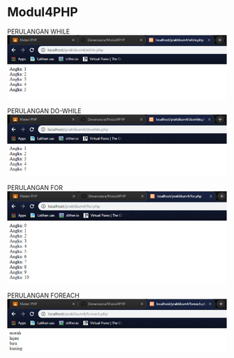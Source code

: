 # Modul4PHP

PERULANGAN WHILE
![alt text](https://github.com/Devanoezra/Modul4PHP/blob/master/while.PNG)

PERULANGAN DO-WHILE
![alt text](https://github.com/Devanoezra/Modul4PHP/blob/master/dowhile.PNG)

PERULANGAN FOR
![alt text](https://github.com/Devanoezra/Modul4PHP/blob/master/for.PNG)

PERULANGAN FOREACH
![alt text](https://github.com/Devanoezra/Modul4PHP/blob/master/foreach.PNG)
